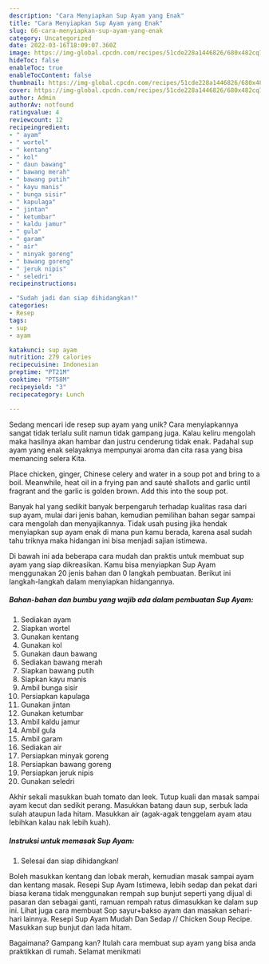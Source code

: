 ```yaml
---
description: "Cara Menyiapkan Sup Ayam yang Enak"
title: "Cara Menyiapkan Sup Ayam yang Enak"
slug: 66-cara-menyiapkan-sup-ayam-yang-enak
category: Uncategorized
date: 2022-03-16T18:09:07.360Z
image: https://img-global.cpcdn.com/recipes/51cde228a1446826/680x482cq70/sup-ayam-foto-resep-utama.jpg
hideToc: false
enableToc: true
enableTocContent: false
thumbnail: https://img-global.cpcdn.com/recipes/51cde228a1446826/680x482cq70/sup-ayam-foto-resep-utama.jpg
cover: https://img-global.cpcdn.com/recipes/51cde228a1446826/680x482cq70/sup-ayam-foto-resep-utama.jpg
author: Admin
authorAv: notfound
ratingvalue: 4
reviewcount: 12
recipeingredient:
- " ayam"
- " wortel"
- " kentang"
- " kol"
- " daun bawang"
- " bawang merah"
- " bawang putih"
- " kayu manis"
- " bunga sisir"
- " kapulaga"
- " jintan"
- " ketumbar"
- " kaldu jamur"
- " gula"
- " garam"
- " air"
- " minyak goreng"
- " bawang goreng"
- " jeruk nipis"
- " seledri"
recipeinstructions:

- "Sudah jadi dan siap dihidangkan!"
categories:
- Resep
tags:
- sup
- ayam

katakunci: sup ayam 
nutrition: 279 calories
recipecuisine: Indonesian
preptime: "PT21M"
cooktime: "PT58M"
recipeyield: "3"
recipecategory: Lunch

---
```





Sedang mencari ide resep sup ayam yang unik? Cara menyiapkannya sangat tidak terlalu sulit namun tidak gampang juga. Kalau keliru mengolah maka hasilnya akan hambar dan justru cenderung tidak enak. Padahal sup ayam yang enak selayaknya mempunyai aroma dan cita rasa yang bisa memancing selera Kita.





Place chicken, ginger, Chinese celery and water in a soup pot and bring to a boil. Meanwhile, heat oil in a frying pan and sauté shallots and garlic until fragrant and the garlic is golden brown. Add this into the soup pot.

Banyak hal yang sedikit banyak berpengaruh terhadap kualitas rasa dari sup ayam, mulai dari jenis bahan, kemudian pemilihan bahan segar sampai cara mengolah dan menyajikannya. Tidak usah pusing jika hendak menyiapkan sup ayam enak di mana pun kamu berada, karena asal sudah tahu triknya maka hidangan ini bisa menjadi sajian istimewa.






Di bawah ini ada beberapa cara mudah dan praktis untuk membuat sup ayam yang siap dikreasikan. Kamu bisa menyiapkan Sup Ayam menggunakan 20 jenis bahan dan 0 langkah pembuatan. Berikut ini langkah-langkah dalam menyiapkan hidangannya.

<!--inarticleads1-->

##### Bahan-bahan dan bumbu yang wajib ada dalam pembuatan Sup Ayam:

1. Sediakan  ayam
1. Siapkan  wortel
1. Gunakan  kentang
1. Gunakan  kol
1. Gunakan  daun bawang
1. Sediakan  bawang merah
1. Siapkan  bawang putih
1. Siapkan  kayu manis
1. Ambil  bunga sisir
1. Persiapkan  kapulaga
1. Gunakan  jintan
1. Gunakan  ketumbar
1. Ambil  kaldu jamur
1. Ambil  gula
1. Ambil  garam
1. Sediakan  air
1. Persiapkan  minyak goreng
1. Persiapkan  bawang goreng
1. Persiapkan  jeruk nipis
1. Gunakan  seledri


Akhir sekali masukkan buah tomato dan leek. Tutup kuali dan masak sampai ayam kecut dan sedikit perang. Masukkan batang daun sup, serbuk lada sulah ataupun lada hitam. Masukkan air (agak-agak tenggelam ayam atau lebihkan kalau nak lebih kuah). 

<!--inarticleads2-->

##### Instruksi untuk memasak Sup Ayam:


1. Selesai dan siap dihidangkan!

Boleh masukkan kentang dan lobak merah, kemudian masak sampai ayam dan kentang masak. Resepi Sup Ayam Istimewa, lebih sedap dan pekat dari biasa kerana tidak menggunakan rempah sup bunjut seperti yang dijual di pasaran dan sebagai ganti, ramuan rempah ratus dimasukkan ke dalam sup ini. Lihat juga cara membuat Sop sayur+bakso ayam dan masakan sehari-hari lainnya. Resepi Sup Ayam Mudah Dan Sedap // Chicken Soup Recipe. Masukkan sup bunjut dan lada hitam. 

Bagaimana? Gampang kan? Itulah cara membuat sup ayam yang bisa anda praktikkan di rumah. Selamat menikmati
